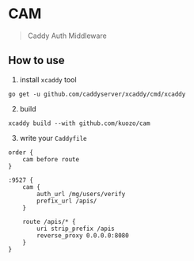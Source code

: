 # CAM

> Caddy Auth Middleware

## How to use

1. install `xcaddy` tool

```
go get -u github.com/caddyserver/xcaddy/cmd/xcaddy
```

2. build

```
xcaddy build --with github.com/kuozo/cam
```

3. write your `Caddyfile`

```
order {
    cam before route
}

:9527 {
    cam {
        auth_url /mg/users/verify
        prefix_url /apis/
    }

    route /apis/* {
        uri strip_prefix /apis
        reverse_proxy 0.0.0.0:8080
    }
}
```